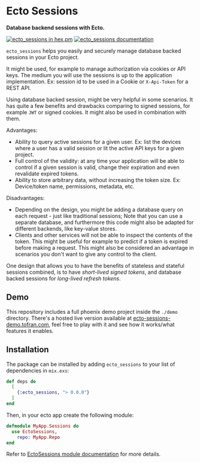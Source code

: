 # Ecto Sessions

**Database backend sessions with Ecto.**

[![ecto_sessions in hex.pm](https://img.shields.io/hexpm/v/ecto_sessions?style=flat)](https://hex.pm/packages/ecto_sessions)
[![ecto_sessions documentation](https://img.shields.io/badge/hex.pm-docs-green.svg?style=flat)](https://hexdocs.pm/ecto_sessions/)

`ecto_sessions` helps you easily and securely manage database backed sessions
in your Ecto project.

It might be used, for example to manage authorization via cookies or API keys.
The medium you will use the sessions is up to the application implementation.
Ex: session id to be used in a Cookie or `X-Api-Token` for a REST API.

Using database backed session, might be very helpful in some scenarios.
It has quite a few benefits and drawbacks comparing to signed sessions,
for example `JWT` or signed cookies. It might also be used in combination
with them.

Advantages:

- Ability to query active sessions for a given user.
  Ex: list the devices where a user has a valid session or lit the active
  API keys for a given project.
- Full control of the validity: at any time your application will be able to
  control if a given session is valid, change their expiration and even
  revalidate expired tokens.
- Ability to store arbitrary data, without increasing the token size.
  Ex: Device/token name, permissions, metadata, etc.

Disadvantages:

- Depending on the design, you might be adding a database query on each
  request - just like traditional sessions;
  Note that you can use a separate database, and furthermore this code
  might also be adapted for different backends, like key-value stores.
- Clients and other services will not be able to inspect the contents
  of the token. This might be useful for example to predict if a token
  is expired before making a request.
  This might also be considered an advantage in scenarios you don't want
  to give any control to the client.

One design that allows you to have the benefits of stateless and
stateful sessions combined, is to have _short-lived signed tokens_,
and database backed sessions for _long-lived refresh tokens_.

## Demo

This repository includes a full phoenix demo project inside the `./demo` directory.
There's a hosted live version available at [ecto-sessions-demo.tofran.com](https://ecto-sessions-demo.tofran.com/),
feel free to play with it and see how it works/what features it enables.

## Installation

The package can be installed by adding `ecto_sessions`
to your list of dependencies in `mix.exs`:

```elixir
def deps do
  [
    {:ecto_sessions, "> 0.0.0"}
  ]
end
```

Then, in your ecto app create the following module:

```elixir
defmodule MyApp.Sessions do
  use EctoSessions,
    repo: MyApp.Repo
end
```

Refer to [EctoSessions module documentation](https://hexdocs.pm/ecto_sessions/EctoSessions.html) for more details.
